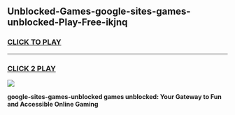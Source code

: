 
## Unblocked-Games-google-sites-games-unblocked-Play-Free-ikjnq
<h3>
<a href="https://premium76.site?title=google-sites-games-unblocked&ref=15A">CLICK TO PLAY</a></h3>
<hr>

<h3>
<a href="https://premium76.site?title=google-sites-games-unblocked&ref=15A">CLICK 2 PLAY</a>
  
</h3>

<a href="https://premium76.site?title=google-sites-games-unblocked&ref=15A"><img src="https://clearcache.store/games.png"></a>


**google-sites-games-unblocked games unblocked: Your Gateway to Fun and Accessible Online Gaming**
